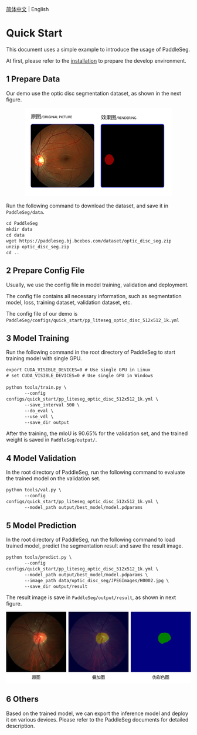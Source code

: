 [简体中文](./quick_start_cn.md) | English

# Quick Start

This document uses a simple example to introduce the usage of PaddleSeg.

At first, please refer to the [installation](./install.md) to prepare the develop environment.

## 1 Prepare Data

Our demo use the optic disc segmentation dataset, as shown in the next figure.

<div align="center">
<img src="./images/fig1.png"  width = "400" />  
</div>

Run the following command to download the dataset, and save it in `PaddleSeg/data`.

```
cd PaddleSeg
mkdir data
cd data
wget https://paddleseg.bj.bcebos.com/dataset/optic_disc_seg.zip
unzip optic_disc_seg.zip
cd ..
```


## 2 Prepare Config File

Usually, we use the config file in model training, validation and deployment.

The config file contains all necessary information, such as segmentation model, loss, training dataset, validation dataset, etc.

The config file of our demo is `PaddleSeg/configs/quick_start/pp_liteseg_optic_disc_512x512_1k.yml`


## 3 Model Training

Run the following command in the root directory of PaddleSeg to start training model with single GPU.


```
export CUDA_VISIBLE_DEVICES=0 # Use single GPU in Linux
# set CUDA_VISIBLE_DEVICES=0 # Use single GPU in Windows

python tools/train.py \
       --config configs/quick_start/pp_liteseg_optic_disc_512x512_1k.yml \
       --save_interval 500 \
       --do_eval \
       --use_vdl \
       --save_dir output
```

After the training, the mIoU is 90.65% for the validation set, and the trained weight is saved in `PaddleSeg/output/`.


## 4 Model Validation

In the root directory of PaddleSeg, run the following command to evaluate the trained model on the validation set.


```
python tools/val.py \
       --config configs/quick_start/pp_liteseg_optic_disc_512x512_1k.yml \
       --model_path output/best_model/model.pdparams
```


## 5 Model Prediction

In the root directory of PaddleSeg, run the following command to load trained model, predict the segmentation result and save the result image.

```
python tools/predict.py \
       --config configs/quick_start/pp_liteseg_optic_disc_512x512_1k.yml \
       --model_path output/best_model/model.pdparams \
       --image_path data/optic_disc_seg/JPEGImages/H0002.jpg \
       --save_dir output/result
```

The result image is save in `PaddleSeg/output/result`, as shown in next figure.


<div align="center">
<img src="./images/fig5.png"  width = "600" />  
</div>

## 6 Others

Based on the trained model, we can export the inference model and deploy it on various devices. Please refer to the PaddleSeg documents for detailed description.
